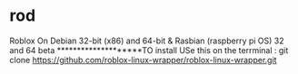 # rod
Roblox On Debian 32-bit (x86) and 64-bit &amp; Rasbian (raspberry pi OS) 32 and 64 beta 
********************TO install USe this on the terrminal : git clone https://github.com/roblox-linux-wrapper/roblox-linux-wrapper.git
